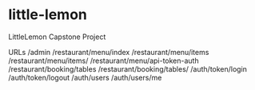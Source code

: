 # little-lemon
LittleLemon Capstone Project

URLs
/admin
/restaurant/menu/index
/restaurant/menu/items
/restaurant/menu/items/<pk>
/restaurant/menu/api-token-auth
/restaurant/booking/tables
/restaurant/booking/tables/<pk>
/auth/token/login
/auth/token/logout
/auth/users
/auth/users/me
